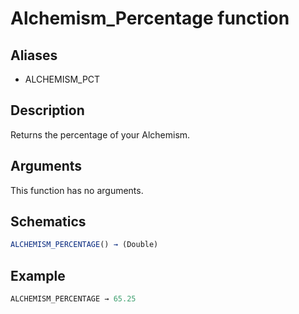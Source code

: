 # Alchemism_Percentage function

## Aliases

- ALCHEMISM_PCT

## Description

Returns the percentage of your Alchemism.

## Arguments

This function has no arguments.

## Schematics

```js
ALCHEMISM_PERCENTAGE() → (Double)
```

## Example

```js
ALCHEMISM_PERCENTAGE → 65.25
```
